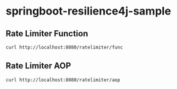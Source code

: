 # springboot-resilience4j-sample

## Rate Limiter Function
```
curl http://localhost:8080/ratelimiter/func
```

## Rate Limiter AOP
```
curl http://localhost:8080/ratelimiter/aop
```
